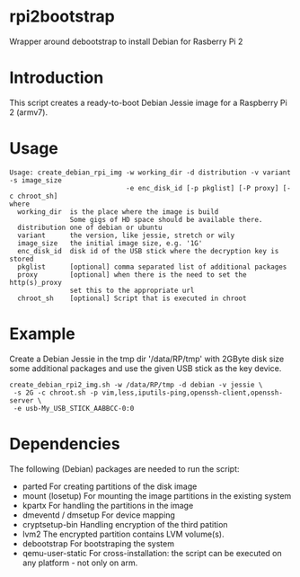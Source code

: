# rpi2bootstrap
Wrapper around debootstrap to install Debian for Rasberry Pi 2

# Introduction
This script creates a ready-to-boot Debian Jessie image
for a Raspberry Pi 2 (armv7).

# Usage

    Usage: create_debian_rpi_img -w working_dir -d distribution -v variant -s image_size
                                 -e enc_disk_id [-p pkglist] [-P proxy] [-c chroot_sh]
    where
      working_dir  is the place where the image is build
                   Some gigs of HD space should be available there.
      distribution one of debian or ubuntu
      variant      the version, like jessie, stretch or wily
      image_size   the initial image size, e.g. '1G'
      enc_disk_id  disk id of the USB stick where the decryption key is stored
      pkglist      [optional] comma separated list of additional packages
      proxy        [optional] when there is the need to set the http(s)_proxy
                   set this to the appropriate url
      chroot_sh    [optional] Script that is executed in chroot

# Example

Create a Debian Jessie in the tmp dir '/data/RP/tmp' with 2GByte disk size
some additional packages and use the given USB stick as the key device.

    create_debian_rpi2_img.sh -w /data/RP/tmp -d debian -v jessie \
     -s 2G -c chroot.sh -p vim,less,iputils-ping,openssh-client,openssh-server \
     -e usb-My_USB_STICK_AABBCC-0:0

# Dependencies

The following (Debian) packages are needed to run the script:

* parted
  For creating partitions of the disk image
* mount (losetup)
  For mounting the image partitions in the existing system
* kpartx
  For handling the partitions in the image
* dmeventd / dmsetup
  For device mapping
* cryptsetup-bin
  Handling encryption of the third patition
* lvm2
  The encrypted partition contains LVM volume(s).
* debootstrap
  For bootstraping the system
* qemu-user-static
  For cross-installation: the script can be executed on any
  platform - not only on arm.
  